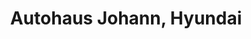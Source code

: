 ---
title: "Autohaus Johann, Hyundai"
url: /wermelskirchen/autohaus-johann-hyundai/
shop: Autowerkstatt
---